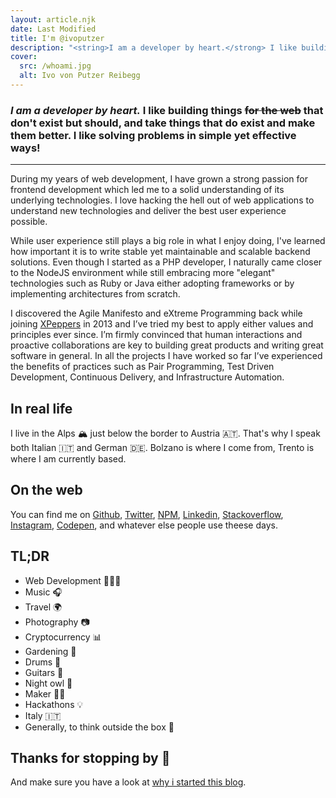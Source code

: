 ```yaml
---
layout: article.njk
date: Last Modified
title: I'm @ivoputzer
description: "<string>I am a developer by heart.</strong> I like building things <s>for the web</s> that don't exist but should, and take things that do exist and make them better. I like solving problems in simple yet effective ways!"
cover:
  src: /whoami.jpg
  alt: Ivo von Putzer Reibegg
---
```


### **_I am a developer by heart._** I like building things ~~for the web~~ that don't exist but should, and take things that do exist and make them better. I like solving problems in simple yet effective ways!

---

During my years of web development, I have grown a strong passion for frontend development which led me to a solid understanding of its underlying technologies. I love hacking the hell out of web applications to understand new technologies and deliver the best user experience possible.

While user experience still plays a big role in what I enjoy doing, I've learned how important it is to write stable yet maintainable and scalable backend solutions. Even though I started as a PHP developer, I naturally came closer to the NodeJS environment while still embracing more "elegant" technologies such as Ruby or Java either adopting frameworks or by implementing architectures from scratch.

I discovered the Agile Manifesto and eXtreme Programming back while joining [XPeppers](https://www.xpeppers.com/en) in 2013 and I’ve tried my best to apply either values and principles ever since. I’m firmly convinced that human interactions and proactive collaborations are key to building great products and writing great software in general. In all the projects I have worked so far I’ve experienced the benefits of practices such as Pair Programming, Test Driven Development, Continuous Delivery, and Infrastructure Automation.

## In real life
I live in the Alps 🏔️ just below the border to Austria 🇦🇹. That's why I speak both Italian 🇮🇹 and German 🇩🇪. Bolzano is where I come from, Trento is where I am currently based.

## On the web
You can find me on [Github](https://github.com/ivoputzer), [Twitter](https://twitter.com/ivoputzer), [NPM](https://www.npmjs.com/~ivoputzer), [Linkedin](https://linkedin.com/in/ivoputzer), [Stackoverflow](https://stackoverflow.com/u/1086697), [Instagram](https://instagram.com/ivoputzer), [Codepen](https://codepen.io/ivoputzer), and whatever else people use theese days.

  ## TL;DR

- Web Development 👨🏻‍💻
- Music 🎧
- Travel 🌍
- Photography 📷
- Cryptocurrency 📊
- Gardening 🌱
- Drums 🥁
- Guitars 🎸
- Night owl 🦉
- Maker 👨‍🔧
- Hackathons 💡
- Italy 🇮🇹
- Generally, to think outside the box 🤔

## Thanks for stopping by 👋
And make sure you have a look at [why i started this blog](/blog/inception-how-it-all-re-started).
